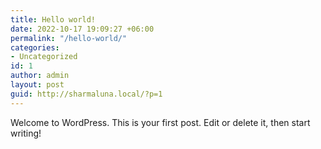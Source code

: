 ```yaml
---
title: Hello world!
date: 2022-10-17 19:09:27 +06:00
permalink: "/hello-world/"
categories:
- Uncategorized
id: 1
author: admin
layout: post
guid: http://sharmaluna.local/?p=1
---
```


Welcome to WordPress. This is your first post. Edit or delete it, then start writing!